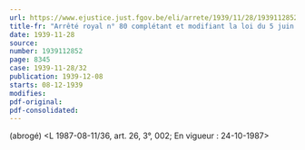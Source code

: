 ```yaml
---
url: https://www.ejustice.just.fgov.be/eli/arrete/1939/11/28/1939112852/justel
title-fr: "Arrêté royal n° 80 complétant et modifiant la loi du 5 juin 1868, relative à la liberté du travail des matières d'or et d'argent, portant institution de la garantie obligatoire du titre des objets en métaux précieux. Voir modification(s)"
date: 1939-11-28
source:
number: 1939112852
page: 8345
case: 1939-11-28/32
publication: 1939-12-08
starts: 08-12-1939
modifies:
pdf-original:
pdf-consolidated:
---
```


(abrogé) <L 1987-08-11/36, art. 26, 3°, 002;  En vigueur :  24-10-1987>

